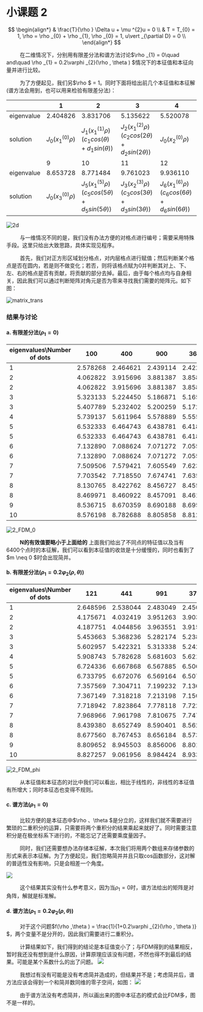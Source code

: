 # 小课题 2

$$
\begin{align*}
& \frac{T}{\rho } \Delta u + \mu ^{2}u = 0 \\
& T = T_{0} = 1, \rho  = \rho _{0} + \rho _{1}, \rho _{0} = 1, u\vert _{\partial D} = 0 \\
\end{align*}
$$

$\qquad$ 在二维情况下，分别用有限差分法和谱方法讨论$\rho _{1} = 0\quad and\quad \rho _{1} = 0.2\varphi _{2}(\rho , \theta ) $情况下的本征值和本征向量并进行比较。

$\qquad$ 为了方便起见，我们另$\rho $ = 1。同时下面将给出前几个本征值和本征解(谱方法会用到，也可以用来检验有限差分法)：

|  | 1 | 2 | 3 | 4 | 5 | 6 | 7 | 8 |
|---|---|---|---|---|---|---|---|---|
| eigenvalue | 2.404826 | 3.831706 | 5.135622 | 5.520078 | 6.380162 | 7.015587 | 7.588342 | 8.417244 |
| solution | $J_{0}(x_{1}^{(0)}\rho )$ | $J_{1}(x_{1}^{(1)}\rho )(c_{1}cos(\theta )+d_{1}sin(\theta ))$ | $J_{2}(x_{1}^{(2)}\rho )(c_{2}cos(2\theta )+d_{2}sin(2\theta ))$ | $J_{0}(x_{2}^{(0)}\rho )$ | $J_{3}(x_{1}^{(3)}\rho )(c_{3}cos(3\theta )+d_{3}sin(3\theta ))$ | $J_{1}(x_{2}^{(1)}\rho )(c_{1}cos(\theta )+d_{1}sin(\theta ))$ | $J_{4}(x_{1}^{(4)}\rho )(c_{4}cos(4\theta )+d_{4}sin(4\theta ))$ | $J_{2}(x_{2}^{(2)}\rho )(c_{2}cos(2\theta )+d_{2}sin(2\theta ))$ |
|  | 9 | 10 | 11 | 12 | 13 | 14 | 15 | 16 |
| eigenvalue | 8.653728 | 8.771484 | 9.761023 | 9.936110 | 10.173468 | 11.064709 | 11.086370 | 11.619841 |
| solution | $J_{0}(x_{3}^{(0)}\rho )$ | $J_{5}(x_{1}^{(5)}\rho )(c_{5}cos(5\theta )+d_{5}sin(5\theta ))$ | $J_{3}(x_{2}^{(3)}\rho )(c_{3}cos(3\theta )+d_{3}sin(3\theta ))$ | $J_{6}(x_{1}^{(6)}\rho )(c_{6}cos(6\theta )+d_{6}sin(6\theta ))$ | $J_{1}(x_{3}^{(1)}\rho )(c_{1}cos(\theta )+d_{1}sin(\theta ))$ | $J_{4}(x_{2}^{(4)}\rho )(c_{4}cos(4\theta )+d_{4}sin(4\theta ))$ | $J_{7}(x_{1}^{(7)}\rho )(c_{7}cos(7\theta )+d_{7}sin(7\theta ))$ | $J_{2}(x_{3}^{(2)}\rho )(c_{2}cos(2\theta )+d_{2}sin(2\theta ))$ |

![2d](../pic/2d_FDM.jpeg)

$\qquad$ 与一维情况不同的是，我们没有办法方便的对格点进行编号；需要采用特殊手段。这里只给出大致思路，具体实现见程序。

$\qquad$ 首先，我们对正方形区域划分格点，对内层格点进行赋值；然后判断某个格点是否在圆内，若是则不做变化；若否，则将该格点赋为0并判断其对上、下、左、右的格点是否有贡献，将贡献的部分去掉。最后，由于每个格点均与自身相关，因此我们可以通过判断矩阵对角元是否为零来寻找我们需要的矩阵元。如下图：

![matrix_trans](pic/matrix_trans.jpeg)

### 结果与讨论

#### a. 有限差分法($\rho _{1} = 0$)

| eigenvalues\Number of dots | 100 | 400 | 900 | 3600 | 6400 |
|---|---|---|---|---|---|
| 1 | 2.578268 | 2.464621 | 2.439114 | 2.422297 | 2.415229 |
| 2 | 4.062822 | 3.915696 | 3.881387 | 3.858329 | 3.847599 |
| 2 | 4.062822 | 3.915696 | 3.881387 | 3.858329 | 3.847599 |
| 3 | 5.323133 | 5.224450 | 5.186871 | 5.165878 | 5.152014 |
| 3 | 5.407789 | 5.232402 | 5.200259 | 5.172476 | 5.159448 |
| 4 | 5.739137 | 5.611964 | 5.578889 | 5.555316 | 5.541220 |
| 5 | 6.532333 | 6.464743 | 6.438781 | 6.418582 | 6.403287 |
| 5 | 6.532333 | 6.464743 | 6.438781 | 6.418582 | 6.403287 |
| 6 | 7.132890 | 7.088624 | 7.071272 | 7.055715 | 7.039858 |
| 6 | 7.132890 | 7.088624 | 7.071272 | 7.055715 | 7.039858 |
| 7 | 7.509506 | 7.579421 | 7.605549 | 7.623062 | 7.602930 |
| 7 | 7.703542 | 7.718550 | 7.674741 | 7.635971 | 7.623808 |
| 8 | 8.130765 | 8.422762 | 8.456727 | 8.455798 | 8.437989 |
| 8 | 8.469971 | 8.460922 | 8.457091 | 8.461917 | 8.447291 |
| 9 | 8.536715 | 8.670359 | 8.690188 | 8.695337 | 8.679237 |
| 10 | 8.576198 | 8.782688 | 8.805858 | 8.812967 | 8.796987 |

![2_FDM_0](pic/2_FDM_0.png)

$\qquad$ **N的有效值要略小于上面给的** 上面我们给出了不同点的特征值以及当有6400个点时的本征解，我们可以看到本征值的收敛是十分缓慢的，同时也看到了$m \neq 0 $时会出现简并。

#### b. 有限差分法($\rho _{1} = 0.2\varphi _{2}(\rho , \theta )$)

| eigenvalues\Number of dots | 121 | 441 | 991 | 3721 | 6561 |
|---|:---:|:---:|:---:|:---:|:---:|
| 1 | 2.648596 | 2.538044 | 2.483049 | 2.450825 | 2.439435 |
| 2 | 4.175671 | 4.032419 | 3.951263 | 3.903539 | 3.885966 |
| 2 | 4.187751 | 4.044856 | 3.963551 | 3.915804 | 3.898107 |
| 3 | 5.453663 | 5.368236 | 5.282174 | 5.238037 | 5.211953 |
| 3 | 5.602957 | 5.422321 | 5.313338 | 5.242095 | 5.222733 |
| 4 | 5.908743 | 5.782628 | 5.681603 | 5.621983 | 5.597909 |
| 5 | 6.724336 | 6.667868 | 6.567885 | 6.506959 | 6.480064 |
| 5 | 6.733795 | 6.672076 | 6.569164 | 6.507527 | 6.480679 |
| 6 | 7.357569 | 7.304711 | 7.199232 | 7.136280 | 7.107985 |
| 6 | 7.367149 | 7.318218 | 7.213198 | 7.150832 | 7.122255 |
| 7 | 7.718942 | 7.823864 | 7.778118 | 7.722342 | 7.695658 |
| 7 | 7.968966 | 7.961798 | 7.810675 | 7.747427 | 7.714185 |
| 8 | 8.439380 | 8.652749 | 8.590401 | 8.562498 | 8.526706 |
| 8 | 8.677560 | 8.767453 | 8.656184 | 8.573844 | 8.547130 |
| 9 | 8.809652 | 8.945503 | 8.856006 | 8.801413 | 8.769820 |
| 10 | 8.827257 | 9.061956 | 8.984424 | 8.933198 | 8.901906 |

![2_FDM_phi](pic/2_FDM_phi.png)

$\qquad$ 从本征值和本征态的对比中我们可以看出，相比于线性的，非线性的本征值有所增大；同时本征态也变得不规则。

#### c. 谱方法($\rho _{1} = 0$)

$\qquad$ 比较方便的是本征态中$\rho 、\theta $是分立的，这样我们就不需要进行繁琐的二重积分的运算，只需要将两个重积分的结果乘起来就好了。同时需要注意积分是在极坐标系下进行的，不能忘记了还需要乘度量因子。

$\qquad$ 同时，我们还需要想办法存储本征解，本次我们将用两个数组来存储参数的形式来表示本征解。为了方便起见，我们忽略简并并且只取cos函数部分，这对解的普适性没有影响，只是会相差一个角度。


![](pic/2_SMR_0.png)

$\qquad$ 这个结果其实没有什么参考意义，因为当$\rho _{1} = 0$时，谱方法给出的矩阵是对角阵，解就是标准解。

#### d. 谱方法($\rho _{1} = 0.2\varphi _{2}(\rho , \theta )$)

$\qquad$ 对于这个问题$f(\rho ,\theta ) = \frac{1}{1+0.2\varphi _{2}(\rho , \theta )} $，两个变量不是分开的，因此我们需要进行二重积分。

$\qquad$ 计算结果如下，我们得到的结论是本征值变小了；与FDM得到的结果相反，暂时我还没有想到是什么原因，计算原理应该没有问题，不然也得不到最后的结果。可能是某个系数什么的出了问题。
![](pic/2_SMR_phi_n.png)

$\qquad$ 我想过有没有可能是没有考虑简并造成的，但结果并不是；考虑简并后，谱方法应该会得到一个和简并数同维的零子空间，如图：
![](pic/2_SMR_phi.png)

$\qquad$ 由于谱方法没有考虑简并，所以画出来的图中本征态的模式会比FDM多，图不是一样的。